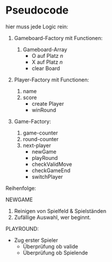 # Pseudocode

hier muss jede Logic rein: 

1. Gameboard-Factory mit Functionen: 
    1. Gameboard-Array
        * O auf Platz *n*
        * X auf Platz *n*
        * clear Board

2. Player-Factory mit Functionen:
    1. name
    2. score
        * create Player
        * winRound

3. Game-Factory:
    1. game-counter
    2. round-counter
    3. next-player
        * newGame
        * playRound
        * checkValidMove
        * checkGameEnd
        * switchPlayer

Reihenfolge: 

NEWGAME
1. Reinigen von Spielfeld & Spielständen
5. Zufällige Auswahl, wer beginnt.

PLAYROUND:
* Zug erster Spieler
    * Überprüfung ob valide
    * Überprüfung ob Spielende

